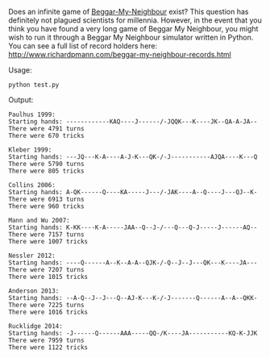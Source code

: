 Does an infinite game of [Beggar-My-Neighbour](http://en.wikipedia.org/wiki/Beggar-My-Neighbour) exist? This question has definitely not plagued scientists for millennia. However, in the event that you think you have found a very long game of Beggar My Neighbour, you might wish to run it through a Beggar My Neighbour simulator written in Python. You can see a full list of record holders here: http://www.richardpmann.com/beggar-my-neighbour-records.html

Usage:

````
python test.py
````

Output:

````
Paulhus 1999:
Starting hands: ------------KAQ----J------/-JQQK---K----JK--QA-A-JA--
There were 4791 turns
There were 670 tricks

Kleber 1999:
Starting hands: ---JQ---K-A----A-J-K---QK-/-J-----------AJQA----K---Q
There were 5790 turns
There were 805 tricks

Collins 2006:
Starting hands: A-QK------Q----KA-----J---/-JAK----A--Q----J---QJ--K-
There were 6913 turns
There were 960 tricks

Mann and Wu 2007:
Starting hands: K-KK----K-A-----JAA--Q--J-/---Q---Q-J-----J------AQ--
There were 7157 turns
There were 1007 tricks

Nessler 2012:
Starting hands: ----Q------A--K--A-A--QJK-/-Q--J--J---QK---K----JA---
There were 7207 turns
There were 1015 tricks

Anderson 2013:
Starting hands: --A-Q--J--J---Q--AJ-K---K-/-J-------Q------A--A--QKK-
There were 7225 turns
There were 1016 tricks

Rucklidge 2014:
Starting hands: -J------Q------AAA-----QQ-/K----JA-----------KQ-K-JJK
There were 7959 turns
There were 1122 tricks
````
